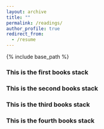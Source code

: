 ```yaml
---
layout: archive
title: ""
permalink: /readings/
author_profile: true
redirect_from:
  - /resume
---
```


{% include base_path %}


### This is the first books stack

### This is the second books stack

### This is the third books stack

### This is the fourth books stack
